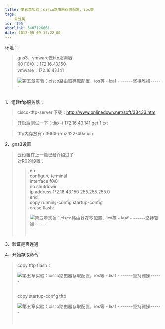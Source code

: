 ```yaml
---
title: 第五章实验：cisco路由器存取配置，ios等
tags:
  - 未分类
id: '195'
abbrlink: 3407126661
date: 2012-05-09 17:22:00
---
```


环境：  

> gns3，vmware做tftp服务器  
> R0 F0/0 ：172.16.43.150  
> vmware：172.16.43.141  
> 
> ![第五章实验：cisco路由器存取配置，ios等 - leaf - ------坚持雅操------](http://img4.ph.126.net/PZ83qiwlo5aNsQA26bgQFA==/1552897446530188234.jpg "第五章实验：cisco路由器存取配置，ios等 - leaf - ------坚持雅操------")

   
1、组建tftp服务器：  

> cisco-tftp-server 下载：http://www.onlinedown.net/soft/33433.htm  

> 开启后测试一下：tftp -i 172.16.43.141 get 1.txt  

> tftp内存放有 c3660-i-mz.122-40a.bin  
>   

2、gns3设置  

> 云设置在上一篇已经介绍过了  
> 对R0的设置：  
> 
> > en  
> > configure terminal  
> > interface f0/0  
> > no shutdown  
> > ip address 172.16.43.150 255.255.255.0  
> > end  
> > copy running-config startup-config  
> > erase flash:  
> > 
> > ![第五章实验：cisco路由器存取配置，ios等 - leaf - ------坚持雅操------](http://img3.ph.126.net/AG9aehE4lTwLKiu2mF9TGQ==/617274623943966983.jpg "第五章实验：cisco路由器存取配置，ios等 - leaf - ------坚持雅操------")
> > 
> >    

3、验证是否连通  
  
4、开始存取命令  

> copy tftp flash：  
> 
> ![第五章实验：cisco路由器存取配置，ios等 - leaf - ------坚持雅操------](http://img7.ph.126.net/jKEJfSX8GpJcMOTLa9zGsA==/3099883918531950267.jpg "第五章实验：cisco路由器存取配置，ios等 - leaf - ------坚持雅操------")
> 
>    
> copy startup-config tftp  
> 
> ![第五章实验：cisco路由器存取配置，ios等 - leaf - ------坚持雅操------](http://img5.ph.126.net/wy-hxzpcuSbh_6Gnv_KSZQ==/2568177687525529385.jpg "第五章实验：cisco路由器存取配置，ios等 - leaf - ------坚持雅操------")
> 
>    
>   
>
